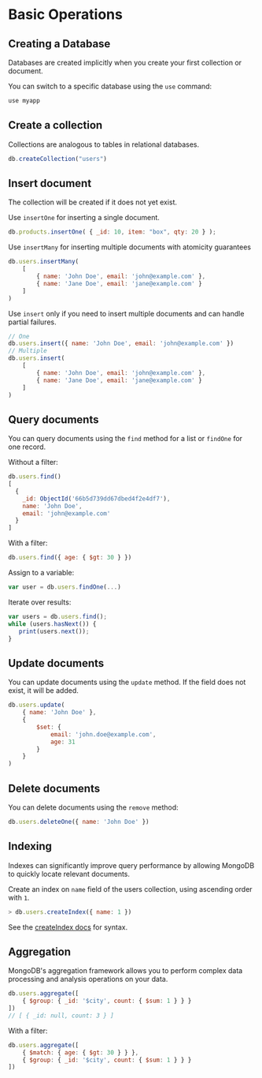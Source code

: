 # Basic Operations


## Creating a Database

Databases are created implicitly when you create your first collection or document. 

You can switch to a specific database using the `use` command:

```javascript
use myapp
```

## Create a collection

Collections are analogous to tables in relational databases. 

```javascript
db.createCollection("users")
```

## Insert document

The collection will be created if it does not yet exist.

Use `insertOne` for inserting a single document.
```javascript
db.products.insertOne( { _id: 10, item: "box", qty: 20 } );
```

Use `insertMany` for inserting multiple documents with atomicity guarantees

```javascript
db.users.insertMany(
    [
        { name: 'John Doe', email: 'john@example.com' },
        { name: 'Jane Doe', email: 'jane@example.com' }
    ]
)
```

Use `insert` only if you need to insert multiple documents and can handle partial failures.

```javascript
// One
db.users.insert({ name: 'John Doe', email: 'john@example.com' })
// Multiple
db.users.insert(
    [
        { name: 'John Doe', email: 'john@example.com' },
        { name: 'Jane Doe', email: 'jane@example.com' }
    ]
)
```

## Query documents

You can query documents using the `find` method for a list or `findOne` for one record.

Without a filter:

```javascript
db.users.find()
[
  {
    _id: ObjectId('66b5d739dd67dbed4f2e4df7'),
    name: 'John Doe',
    email: 'john@example.com'
  }
]
```

With a filter:

```javascript
db.users.find({ age: { $gt: 30 } })
```

Assign to a variable:

```javascript
var user = db.users.findOne(...)
```

Iterate over results:

```javascript
var users = db.users.find();
while (users.hasNext()) {
   print(users.next());
}
```

## Update documents

You can update documents using the `update` method. If the field does not exist, it will be added.

```javascript
db.users.update(
    { name: 'John Doe' }, 
    { 
        $set: { 
            email: 'john.doe@example.com',
            age: 31
        } 
    }
)
```

## Delete documents

You can delete documents using the `remove` method:

```javascript
db.users.deleteOne({ name: 'John Doe' })
```


## Indexing

Indexes can significantly improve query performance by allowing MongoDB to quickly locate relevant documents.

Create an index on `name` field of the users collection, using ascending order with `1`.

```javascript
> db.users.createIndex({ name: 1 })
```

See the [createIndex docs](https://www.mongodb.com/docs/manual/reference/method/db.collection.createIndex/) for syntax.

## Aggregation

MongoDB's aggregation framework allows you to perform complex data processing and analysis operations on your data.

```javascript
db.users.aggregate([
    { $group: { _id: '$city', count: { $sum: 1 } } }
])
// [ { _id: null, count: 3 } ]
```

With a filter:

```javascript
db.users.aggregate([
    { $match: { age: { $gt: 30 } } },
    { $group: { _id: '$city', count: { $sum: 1 } } }
])
```
